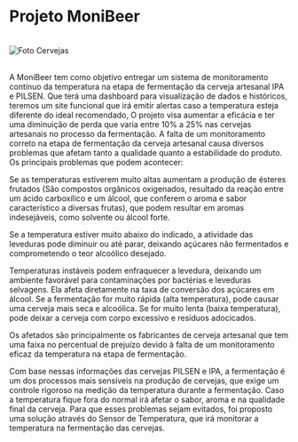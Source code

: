 <h1>Projeto MoniBeer</h1> <br>

<img src="https://yolongbrewtech.com/wp-content/uploads/2021/12/IMG_20200428_095541-1030x644.jpg" alt="Foto Cervejas">
<br>
<br>

A MoniBeer tem como objetivo entregar um sistema de monitoramento contínuo da temperatura na etapa de fermentação da cerveja artesanal IPA e PILSEN.
Que terá uma dashboard para visualização de dados e históricos, teremos um site funcional que irá emitir alertas caso a temperatura esteja diferente do ideal
recomendado, O projeto visa aumentar a eficácia e ter uma diminuição de perda que varia entre 10% a 25% nas cervejas artesanais no processo da fermentação. 
A falta de um monitoramento correto na etapa de fermentação da cerveja artesanal causa diversos problemas que afetam tanto a qualidade quanto a estabilidade do produto. Os principais problemas que podem acontecer:  

Se as temperaturas estiverem muito altas aumentam a produção de ésteres frutados (São compostos orgânicos oxigenados, resultado da reação entre um ácido carboxílico e um álcool, que conferem o aroma e sabor característico a diversas frutas), que podem resultar em aromas indesejáveis, como solvente ou álcool forte.  

Se a temperatura estiver muito abaixo do indicado, a atividade das leveduras pode diminuir ou até parar, deixando açúcares não fermentados e comprometendo o teor alcoólico desejado.  

Temperaturas instáveis podem enfraquecer a levedura, deixando um ambiente favorável para contaminações por bactérias e leveduras selvagens. Ela afeta diretamente na taxa de conversão dos açúcares em álcool. Se a fermentação for muito rápida (alta temperatura), pode causar uma cerveja mais seca e alcoólica. Se for muito lenta (baixa temperatura), pode deixar a cerveja com corpo excessivo e resíduos adocicados.  

Os afetados são principalmente os fabricantes de cerveja artesanal que tem uma faixa no percentual de prejuízo devido à falta de um monitoramento eficaz da temperatura na etapa de fermentação. 

Com base nessas informações das cervejas PILSEN e IPA, a fermentação é um dos processos mais sensíveis na produção de cervejas, que exige um controle rigoroso na medição da temperatura durante a fermentação. Caso a temperatura fique fora do normal irá afetar o sabor, aroma e na qualidade final da cerveja. Para que esses problemas sejam evitados, foi proposto uma solução através do Sensor de Temperatura, que irá monitorar a temperatura na fermentação das cervejas. 


